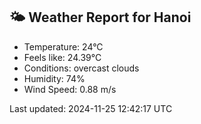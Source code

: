 <!-- WEATHER-START -->
## 🌤 Weather Report for Hanoi

- Temperature: 24°C
- Feels like: 24.39°C
- Conditions: overcast clouds
- Humidity: 74%
- Wind Speed: 0.88 m/s

Last updated: 2024-11-25 12:42:17 UTC
<!-- WEATHER-END -->
